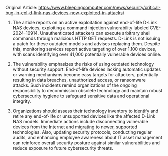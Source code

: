 Original Article: https://www.bleepingcomputer.com/news/security/critical-bug-in-eol-d-link-nas-devices-now-exploited-in-attacks/

1) The article reports on an active exploitation against end-of-life D-Link NAS devices, exploiting a command injection vulnerability labeled CVE-2024-10914. Unauthenticated attackers can execute arbitrary shell commands through malicious HTTP GET requests. D-Link is not issuing a patch for these outdated models and advises replacing them. Despite this, monitoring services report active targeting of over 1,100 devices, with scans identifying over 41,000 potentially vulnerable devices online.

2) The vulnerability emphasizes the risks of using outdated technology without security support. End-of-life devices lacking automatic updates or warning mechanisms become easy targets for attackers, potentially resulting in data breaches, unauthorized access, or ransomware attacks. Such incidents remind organizations of the ongoing responsibility to decommission obsolete technology and maintain robust cybersecurity hygiene to safeguard sensitive data and operational integrity.

3) Organizations should assess their technology inventory to identify and retire any end-of-life or unsupported devices like the affected D-Link NAS models. Immediate actions include disconnecting vulnerable devices from the Internet and migrating to newer, supported technologies. Also, updating security protocols, conducting regular audits, and enhancing employee awareness about IT asset management can reinforce overall security posture against similar vulnerabilities and reduce exposure to future cybersecurity threats.